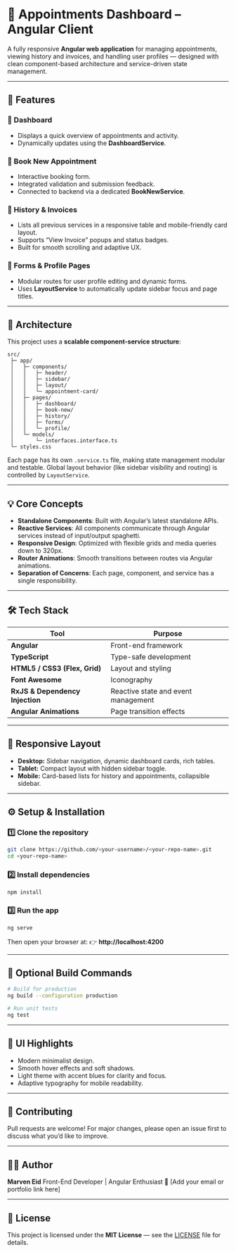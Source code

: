 # 🧭 Appointments Dashboard – Angular Client

A fully responsive **Angular web application** for managing appointments, viewing history and invoices, and handling user profiles — designed with clean component-based architecture and service-driven state management.

---

## 🚀 Features

### 🔹 Dashboard

* Displays a quick overview of appointments and activity.
* Dynamically updates using the **DashboardService**.

### 🔹 Book New Appointment

* Interactive booking form.
* Integrated validation and submission feedback.
* Connected to backend via a dedicated **BookNewService**.

### 🔹 History & Invoices

* Lists all previous services in a responsive table and mobile-friendly card layout.
* Supports “View Invoice” popups and status badges.
* Built for smooth scrolling and adaptive UX.

### 🔹 Forms & Profile Pages

* Modular routes for user profile editing and dynamic forms.
* Uses **LayoutService** to automatically update sidebar focus and page titles.

---

## 🧱 Architecture

This project uses a **scalable component-service structure**:

```
src/
 ├─ app/
 │   ├─ components/
 │   │   ├─ header/
 │   │   ├─ sidebar/
 │   │   ├─ layout/
 │   │   └─ appointment-card/
 │   ├─ pages/
 │   │   ├─ dashboard/
 │   │   ├─ book-new/
 │   │   ├─ history/
 │   │   ├─ forms/
 │   │   └─ profile/
 │   └─ models/
 │       └─ interfaces.interface.ts
 └─ styles.css
```

Each page has its own `.service.ts` file, making state management modular and testable.
Global layout behavior (like sidebar visibility and routing) is controlled by `LayoutService`.

---

## 💡 Core Concepts

* **Standalone Components**: Built with Angular’s latest standalone APIs.
* **Reactive Services**: All components communicate through Angular services instead of input/output spaghetti.
* **Responsive Design**: Optimized with flexible grids and media queries down to 320px.
* **Router Animations**: Smooth transitions between routes via Angular animations.
* **Separation of Concerns**: Each page, component, and service has a single responsibility.

---

## 🛠️ Tech Stack

| Tool                            | Purpose                             |
| ------------------------------- | ----------------------------------- |
| **Angular**                     | Front-end framework                 |
| **TypeScript**                  | Type-safe development               |
| **HTML5 / CSS3 (Flex, Grid)**   | Layout and styling                  |
| **Font Awesome**                | Iconography                         |
| **RxJS & Dependency Injection** | Reactive state and event management |
| **Angular Animations**          | Page transition effects             |

---

## 📱 Responsive Layout

* **Desktop:** Sidebar navigation, dynamic dashboard cards, rich tables.
* **Tablet:** Compact layout with hidden sidebar toggle.
* **Mobile:** Card-based lists for history and appointments, collapsible sidebar.

---

## ⚙️ Setup & Installation

### 1️⃣ Clone the repository

```bash
git clone https://github.com/<your-username>/<your-repo-name>.git
cd <your-repo-name>
```

### 2️⃣ Install dependencies

```bash
npm install
```

### 3️⃣ Run the app

```bash
ng serve
```

Then open your browser at:
👉 **http://localhost:4200**

---

## 🧩 Optional Build Commands

```bash
# Build for production
ng build --configuration production

# Run unit tests
ng test
```

---

## 🎨 UI Highlights

* Modern minimalist design.
* Smooth hover effects and soft shadows.
* Light theme with accent blues for clarity and focus.
* Adaptive typography for mobile readability.

---

## 🤝 Contributing

Pull requests are welcome!
For major changes, please open an issue first to discuss what you’d like to improve.

---

## 🧑‍💻 Author

**Marven Eid**
Front-End Developer | Angular Enthusiast
📧 [Add your email or portfolio link here]

---

## 📄 License

This project is licensed under the **MIT License** — see the [LICENSE](LICENSE) file for details.
